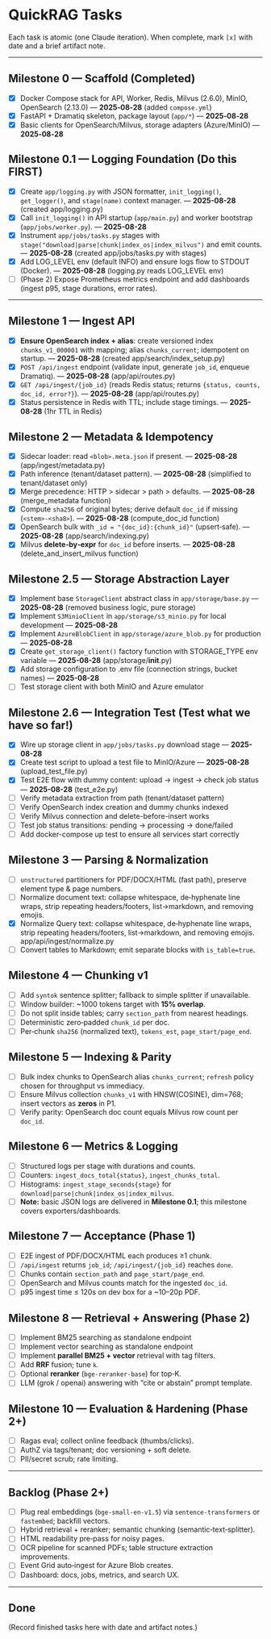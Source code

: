 # QuickRAG Tasks

Each task is atomic (one Claude iteration). When complete, mark `[x]` with date and a brief artifact note.

---

## Milestone 0 — Scaffold (Completed)
- [x] Docker Compose stack for API, Worker, Redis, Milvus (2.6.0), MinIO, OpenSearch (2.13.0) — **2025‑08‑28** (added `compose.yml`)
- [x] FastAPI + Dramatiq skeleton, package layout (`app/*`) — **2025‑08‑28**
- [x] Basic clients for OpenSearch/Milvus, storage adapters (Azure/MinIO) — **2025‑08‑28**

## Milestone 0.1 — Logging Foundation (Do this FIRST)  <!-- NEW -->
- [x] Create `app/logging.py` with JSON formatter, `init_logging()`, `get_logger()`, and `stage(name)` context manager. — **2025-08-28** (created app/logging.py)
- [x] Call `init_logging()` in API startup (`app/main.py`) and worker bootstrap (`app/jobs/worker.py`). — **2025-08-28**
- [x] Instrument `app/jobs/tasks.py` stages with `stage("download|parse|chunk|index_os|index_milvus")` and emit counts. — **2025-08-28** (created app/jobs/tasks.py with stages)
- [x] Add LOG_LEVEL env (default INFO) and ensure logs flow to STDOUT (Docker). — **2025-08-28** (logging.py reads LOG_LEVEL env)
- [ ] (Phase 2) Expose Prometheus metrics endpoint and add dashboards (ingest p95, stage durations, error rates).

---

## Milestone 1 — Ingest API
- [x] **Ensure OpenSearch index + alias**: create versioned index `chunks_v1_000001` with mapping; alias `chunks_current`; idempotent on startup. — **2025-08-28** (created app/search/index_setup.py)
- [x] `POST /api/ingest` endpoint (validate input, generate `job_id`, enqueue Dramatiq). — **2025-08-28** (app/api/routes.py)
- [x] `GET /api/ingest/{job_id}` (reads Redis status; returns `{status, counts, doc_id, error?}`). — **2025-08-28** (app/api/routes.py)
- [x] Status persistence in Redis with TTL; include stage timings. — **2025-08-28** (1hr TTL in Redis)

## Milestone 2 — Metadata & Idempotency
- [x] Sidecar loader: read `<blob>.meta.json` if present. — **2025-08-28** (app/ingest/metadata.py)
- [x] Path inference (tenant/dataset pattern). — **2025-08-28** (simplified to tenant/dataset only)
- [x] Merge precedence: HTTP > sidecar > path > defaults. — **2025-08-28** (merge_metadata function)
- [x] Compute `sha256` of original bytes; derive default `doc_id` if missing (`<stem>-<sha8>`). — **2025-08-28** (compute_doc_id function)
- [x] OpenSearch bulk with `_id = "{doc_id}:{chunk_id}"` (upsert‑safe). — **2025-08-28** (app/search/indexing.py)
- [x] Milvus **delete‑by‑expr** for `doc_id` before inserts. — **2025-08-28** (delete_and_insert_milvus function)

## Milestone 2.5 — Storage Abstraction Layer
- [x] Implement base `StorageClient` abstract class in `app/storage/base.py` — **2025-08-28** (removed business logic, pure storage)
- [x] Implement `S3MinioClient` in `app/storage/s3_minio.py` for local development — **2025-08-28** 
- [x] Implement `AzureBlobClient` in `app/storage/azure_blob.py` for production — **2025-08-28**
- [x] Create `get_storage_client()` factory function with STORAGE_TYPE env variable — **2025-08-28** (app/storage/__init__.py)
- [x] Add storage configuration to .env file (connection strings, bucket names) — **2025-08-28**
- [ ] Test storage client with both MinIO and Azure emulator

## Milestone 2.6 — Integration Test (Test what we have so far!)
- [x] Wire up storage client in `app/jobs/tasks.py` download stage — **2025-08-28**
- [x] Create test script to upload a test file to MinIO/Azure — **2025-08-28** (upload_test_file.py)
- [x] Test E2E flow with dummy content: upload → ingest → check job status — **2025-08-28** (test_e2e.py)
- [ ] Verify metadata extraction from path (tenant/dataset pattern)
- [ ] Verify OpenSearch index creation and dummy chunks indexed
- [ ] Verify Milvus connection and delete-before-insert works
- [ ] Test job status transitions: pending → processing → done/failed
- [ ] Add docker-compose up test to ensure all services start correctly

## Milestone 3 — Parsing & Normalization
- [ ] `unstructured` partitioners for PDF/DOCX/HTML (fast path), preserve element type & page numbers.
- [ ] Normalize document text: collapse whitespace, de‑hyphenate line wraps, strip repeating headers/footers, list→markdown, and removing emojis.
- [X] Normalize Query text: collapse whitespace, de‑hyphenate line wraps, strip repeating headers/footers, list→markdown, and removing emojis. app/api/ingest/normalize.py
- [ ] Convert tables to Markdown; emit separate blocks with `is_table=true`.

## Milestone 4 — Chunking v1
- [ ] Add `syntok` sentence splitter; fallback to simple splitter if unavailable.
- [ ] Window builder: ~1000 tokens target with **15% overlap**.
- [ ] Do not split inside tables; carry `section_path` from nearest headings.
- [ ] Deterministic zero‑padded `chunk_id` per doc.
- [ ] Per‑chunk `sha256` (normalized text), `tokens_est`, `page_start/page_end`.

## Milestone 5 — Indexing & Parity
- [ ] Bulk index chunks to OpenSearch alias `chunks_current`; `refresh` policy chosen for throughput vs immediacy.
- [ ] Ensure Milvus collection `chunks_v1` with HNSW(COSINE), dim=768; insert vectors as **zeros** in P1.
- [ ] Verify parity: OpenSearch doc count equals Milvus row count per `doc_id`.

## Milestone 6 — Metrics & Logging
- [ ] Structured logs per stage with durations and counts.
- [ ] Counters: `ingest_docs_total{status}`, `ingest_chunks_total`.
- [ ] Histograms: `ingest_stage_seconds{stage}` for `download|parse|chunk|index_os|index_milvus`.
- [ ] **Note:** basic JSON logs are delivered in **Milestone 0.1**; this milestone covers exporters/dashboards.

## Milestone 7 — Acceptance (Phase 1)
- [ ] E2E ingest of PDF/DOCX/HTML each produces ≥1 chunk.
- [ ] `/api/ingest` returns `job_id`; `/api/ingest/{job_id}` reaches `done`.
- [ ] Chunks contain `section_path` and `page_start/page_end`.
- [ ] OpenSearch and Milvus counts match for the ingested `doc_id`.
- [ ] p95 ingest time ≤ 120s on dev box for a ~10–20p PDF.

## Milestone 8 — Retrieval + Answering (Phase 2)  <!-- NEW -->
- [ ] Implement BM25 searching as standalone endpoint
- [ ] Implement vector searching as standalone endpoint
- [ ] Implement **parallel BM25 + vector** retrieval with tag filters.
- [ ] Add **RRF** fusion; tune `k`.
- [ ] Optional **reranker** (`bge-reranker-base`) for top‑K.
- [ ] LLM (grok / openai) answering with “cite or abstain” prompt template.

## Milestone 10 — Evaluation & Hardening (Phase 2+)  <!-- NEW -->
- [ ] Ragas eval; collect online feedback (thumbs/clicks).
- [ ] AuthZ via tags/tenant; doc versioning + soft delete.
- [ ] PII/secret scrub; rate limiting.
---

## Backlog (Phase 2+)
- [ ] Plug real embeddings (`bge-small-en-v1.5`) via `sentence-transformers` or `fastembed`; backfill vectors.
- [ ] Hybrid retrieval + reranker; semantic chunking (semantic‑text‑splitter).
- [ ] HTML readability pre‑pass for noisy pages.
- [ ] OCR pipeline for scanned PDFs; table structure extraction improvements.
- [ ] Event Grid auto‑ingest for Azure Blob creates.
- [ ] Dashboard: docs, jobs, metrics, and search UX.

---

## Done
(Record finished tasks here with date and artifact notes.)
